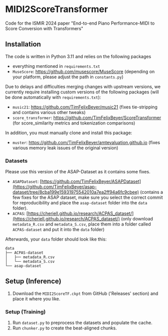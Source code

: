 # MIDI2ScoreTransformer
Code for the ISMIR 2024 paper "End-to-end Piano Performance-MIDI to Score Conversion with Transformers"

## Installation
The code is written in Python 3.11 and relies on the following packages
- everything mentioned in `requirements.txt`
- `MuseScore`: https://github.com/musescore/MuseScore (depending on your platform, please adjust the path in `constants.py`)


Due to delays and difficulties merging changes with upstream versions, we currently require installing custom versions of the following packages (will be done automatically with `requirements.txt`):

- `music21`: https://github.com/TimFelixBeyer/music21 (fixes tie-stripping and contains various other tweaks)
- `score_transformer`: https://github.com/TimFelixBeyer/ScoreTransformer (for score_similarity metrics and tokenization comparisons)

In addition, you must manually clone and install this package:
- `muster`: https://github.com/TimFelixBeyer/amtevaluation.github.io (fixes various memory leak issues of the original version)

### Datasets
Please use this version of the ASAP-Dataset as it contains some fixes.

- `ASAPDataset`: [https://github.com/TimFelixBeyer/ASAPDataset](https://github.com/TimFelixBeyer/asap-dataset/tree/8cba199e15931975542010a7ea2ff94a6fc9cbee) (contains a few fixes for the ASAP dataset, make sure you select the correct commit for reproducibility and place the `asap-dataset` folder into the `data` folder).
- `ACPAS`: [https://cheriell.github.io/research/ACPAS_dataset/](https://cheriell.github.io/research/ACPAS_dataset/) (only download `metadata_R.csv` and `metadata_S.csv`, place them into a folder called `ACPAS-dataset` and put it into the `data` folder)

Afterwards, your `data` folder should look like this:
```
data
├── ACPAS-dataset
│   ├── metadata_R.csv
│   └── metadata_S.csv
└── asap-dataset
```

## Setup (Inference)
1. Download the `MIDI2ScoreTF.ckpt` from GitHub ('Releases' section) and place it where you like.


### Setup (Training)
1. Run `dataset.py` to preprocess the datasets and populate the cache.
2. Run `chunker.py` to create the beat-aligned chunks.
